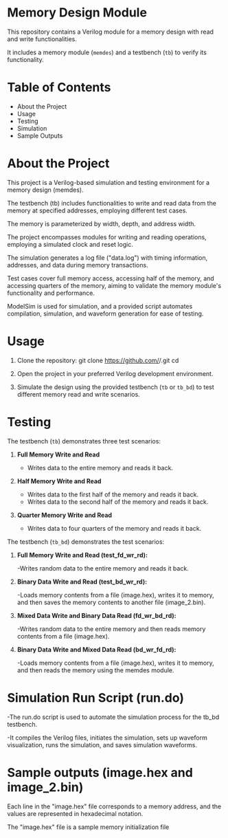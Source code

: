 # Memory Design Module

This repository contains a Verilog module for a memory design with read and write functionalities. 

It includes a memory module (`memdes`) and a testbench (`tb`) to verify its functionality.

# Table of Contents
- About the Project
- Usage
- Testing
- Simulation
- Sample Outputs
  
# About the Project

This project is a Verilog-based simulation and testing environment for a memory design (memdes). 

The testbench (tb) includes functionalities to write and read data from the memory at specified addresses, employing different test cases. 

The memory is parameterized by width, depth, and address width. 

The project encompasses modules for writing and reading operations, employing a simulated clock and reset logic.

The simulation generates a log file ("data.log") with timing information, addresses, and data during memory transactions. 

Test cases cover full memory access, accessing half of the memory, and accessing quarters of the memory, aiming to validate the memory module's functionality and performance. 

ModelSim is used for simulation, and a provided script automates compilation, simulation, and waveform generation for ease of testing.

# Usage
1. Clone the repository:
     git clone https://github.com/<username>/<repository>.git
     cd <repository>

3. Open the project in your preferred Verilog development environment.

4. Simulate the design using the provided testbench (`tb` or `tb_bd`) to test different memory read and write scenarios.

# Testing

The testbench (`tb`) demonstrates three test scenarios:
1. **Full Memory Write and Read**
   - Writes data to the entire memory and reads it back.

2. **Half Memory Write and Read**
   - Writes data to the first half of the memory and reads it back.
   - Writes data to the second half of the memory and reads it back.

3. **Quarter Memory Write and Read**
   - Writes data to four quarters of the memory and reads it back.

The testbench (`tb_bd`) demonstrates the test scenarios:

1. **Full Memory Write and Read (test_fd_wr_rd):**
   
    -Writes random data to the entire memory and reads it back.

3. **Binary Data Write and Read (test_bd_wr_rd):**
   
   -Loads memory contents from a file (image.hex), writes it to memory, and then saves the memory contents to another file (image_2.bin).

4. **Mixed Data Write and Binary Data Read (fd_wr_bd_rd):**
   
   -Writes random data to the entire memory and then reads memory contents from a file (image.hex).

6. **Binary Data Write and Mixed Data Read (bd_wr_fd_rd):**
   
    -Loads memory contents from a file (image.hex), writes it to memory, and then reads the memory using the memdes module.


# Simulation Run Script (run.do)

-The run.do script is used to automate the simulation process for the tb_bd testbench.

-It compiles the Verilog files, initiates the simulation, sets up waveform visualization, runs the simulation, and saves simulation waveforms.

# Sample outputs (image.hex and image_2.bin)

Each line in the "image.hex" file corresponds to a memory address, and the values are represented in hexadecimal notation.

The "image.hex" file is a sample memory initialization file



